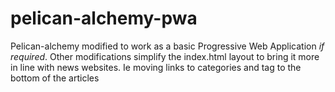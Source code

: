# pelican-alchemy-pwa

Pelican-alchemy modified to work as a basic Progressive Web Application *if required*. Other modifications simplify the index.html layout to bring it more in line with news websites. Ie moving links to categories and tag to the bottom of the articles